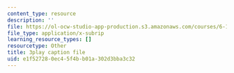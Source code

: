 ```yaml
---
content_type: resource
description: ''
file: https://ol-ocw-studio-app-production.s3.amazonaws.com/courses/6-189-multicore-programming-primer-january-iap-2007/e1f527280ec45f4bb01a302d3bba3c32_0a1EYZLXQRM.vtt
file_type: application/x-subrip
learning_resource_types: []
resourcetype: Other
title: 3play caption file
uid: e1f52728-0ec4-5f4b-b01a-302d3bba3c32
---
```

